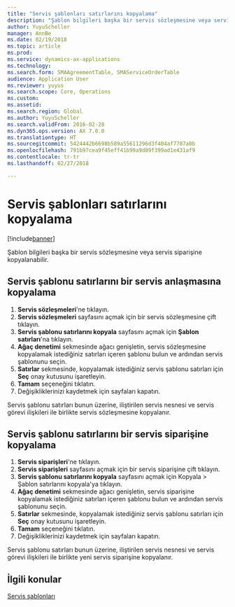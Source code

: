 ```yaml
---
title: "Servis şablonları satırlarını kopyalama"
description: "Şablon bilgileri başka bir servis sözleşmesine veya servis siparişine kopyalanabilir."
author: YuyuScheller
manager: AnnBe
ms.date: 02/19/2018
ms.topic: article
ms.prod: 
ms.service: dynamics-ax-applications
ms.technology: 
ms.search.form: SMAAgreementTable, SMAServiceOrderTable
audience: Application User
ms.reviewer: yuyus
ms.search.scope: Core, Operations
ms.custom: 
ms.assetid: 
ms.search.region: Global
ms.author: YuyuScheller
ms.search.validFrom: 2016-02-28
ms.dyn365.ops.version: AX 7.0.0
ms.translationtype: HT
ms.sourcegitcommit: 5424442b6698b589a55611296d3f404af7707a0b
ms.openlocfilehash: 791b97cea9f45eff41b99a9d09f399ad1e431af9
ms.contentlocale: tr-tr
ms.lasthandoff: 02/27/2018

---
```


# <a name="copy-service-templates-lines"></a>Servis şablonları satırlarını kopyalama 

[!include[banner](../includes/banner.md)]

Şablon bilgileri başka bir servis sözleşmesine veya servis siparişine kopyalanabilir.

## <a name="copy-service-template-lines-into-a-service-agreement"></a>Servis şablonu satırlarını bir servis anlaşmasına kopyalama

1. **Servis sözleşmeleri**'ne tıklayın.
2. **Servis sözleşmeleri** sayfasını açmak için bir servis sözleşmesine çift tıklayın.
3. **Servis şablonu satırlarını kopyala** sayfasını açmak için **Şablon satırları**'na tıklayın.
4. **Ağaç denetimi** sekmesinde ağacı genişletin, servis sözleşmesine kopyalamak istediğiniz satırları içeren şablonu bulun ve ardından servis şablonunu seçin.
5. **Satırlar** sekmesinde, kopyalamak istediğiniz servis şablonu satırları için **Seç** onay kutusunu işaretleyin.
6. **Tamam** seçeneğini tıklatın.
7. Değişikliklerinizi kaydetmek için sayfaları kapatın.

Servis şablonu satırları bunun üzerine, iliştirilen servis nesnesi ve servis görevi ilişkileri ile birlikte servis sözleşmesine kopyalanır.

## <a name="copy-service-template-lines-into-a-service-order"></a>Servis şablonu satırlarını bir servis siparişine kopyalama

1. **Servis siparişleri**'ne tıklayın.
2. **Servis siparişleri** sayfasını açmak için bir servis siparişine çift tıklayın.
3. **Servis şablonu satırlarını kopyala** sayfasını açmak için Kopyala \> Şablon satırlarını kopyala'ya tıklayın.
4. **Ağaç denetimi** sekmesinde ağacı genişletin, servis siparişine kopyalamak istediğiniz satırları içeren şablonu bulun ve ardından servis şablonunu seçin.
5. **Satırlar** sekmesinde, kopyalamak istediğiniz servis şablonu satırları için **Seç** onay kutusunu işaretleyin.
6. **Tamam** seçeneğini tıklatın.
7. Değişikliklerinizi kaydetmek için sayfaları kapatın.

Servis şablonu satırları bunun üzerine, iliştirilen servis nesnesi ve servis görevi ilişkileri ile birlikte yeni servis siparişine kopyalanır. 

## <a name="related-topics"></a>İlgili konular

[Servis şablonları](service-template.md)



